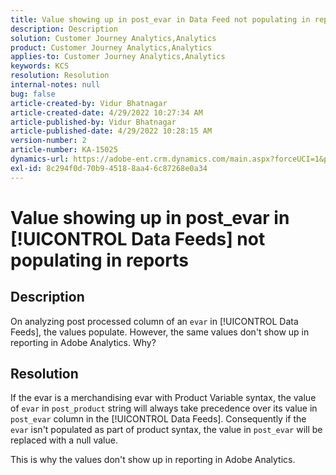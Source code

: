 ```yaml
---
title: Value showing up in post_evar in Data Feed not populating in reports
description: Description
solution: Customer Journey Analytics,Analytics
product: Customer Journey Analytics,Analytics
applies-to: Customer Journey Analytics,Analytics
keywords: KCS
resolution: Resolution
internal-notes: null
bug: false
article-created-by: Vidur Bhatnagar
article-created-date: 4/29/2022 10:27:34 AM
article-published-by: Vidur Bhatnagar
article-published-date: 4/29/2022 10:28:15 AM
version-number: 2
article-number: KA-15025
dynamics-url: https://adobe-ent.crm.dynamics.com/main.aspx?forceUCI=1&pagetype=entityrecord&etn=knowledgearticle&id=c9fdddfa-a6c7-ec11-a7b6-0022480a1de4
exl-id: 8c294f0d-70b9-4518-8aa4-6c87268e0a34
---
```

# Value showing up in post_evar in [!UICONTROL Data Feeds] not populating in reports

## Description


On analyzing post processed column of an `evar` in [!UICONTROL Data Feeds], the values populate. However, the same values don't show up in reporting in Adobe Analytics. Why?


## Resolution


If the evar is a merchandising evar with Product Variable syntax, the value of `evar` in `post_product` string will always take precedence over its value in `post_evar` column in the [!UICONTROL Data Feeds]. Consequently if the `evar` isn't populated as part of product syntax, the value in `post_evar` will be replaced with a null value.

This is why the values don't show up in reporting in Adobe Analytics.
